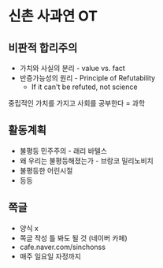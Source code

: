 # 신촌 사과연 OT

## 비판적 합리주의
* 가치와 사실의 분리 - value vs. fact
* 반증가능성의 원리 - Principle of Refutability
    * If it can't be refuted, not science

중립적인 가치를 가지고 사회를 공부한다 = 과학

## 활동계획 
* 불평등 민주주의 - 래리 바텔스
* 왜 우리는 불평등해졌는가 - 브랑코 밀리노비치
* 불평등한 어린시절
* 등등
 
## 쪽글
* 양식 x
* 쪽글 작성 틀 봐도 될 것 (네이버 카페)
* cafe.naver.com/sinchonss
* 매주 일요일 자정까지
